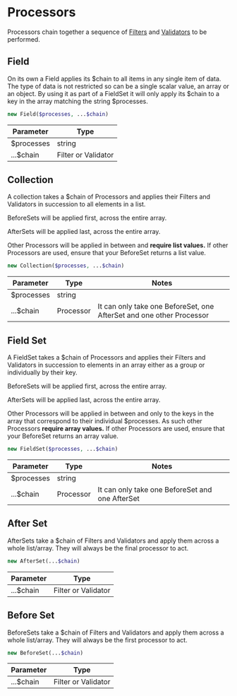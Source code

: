 # Processors

Processors chain together a sequence of [Filters](filters.md) and [Validators](validators.md) to be performed.

## Field

On its own a Field applies its $chain to all items in any single item of data.
The type of data is not restricted so can be a single scalar value, an array or an object.
By using it as part of a FieldSet it will only apply its $chain to a key in the array
matching the string $processes.

```php
new Field($processes, ...$chain)
```

| Parameter  | Type                |
|------------|---------------------|
| $processes | string              |
| ...$chain  | Filter or Validator |

## Collection

A collection takes a $chain of Processors and applies their Filters and Validators in succession
to all elements in a list.

BeforeSets will be applied first, across the entire array.

AfterSets will be applied last, across the entire array.

Other Processors will be applied in between and **require list values.** If other Processors are used,
ensure that your BeforeSet returns a list value.

```php
new Collection($processes, ...$chain)
```

| Parameter  | Type      | Notes                                                                |
|------------|-----------|----------------------------------------------------------------------|
| $processes | string    |                                                                      |
| ...$chain  | Processor | It can only take one BeforeSet, one AfterSet and one other Processor |

## Field Set

A FieldSet takes a $chain of Processors and applies their Filters and Validators in succession
to elements in an array either as a group or individually by their key.

BeforeSets will be applied first, across the entire array.

AfterSets will be applied last, across the entire array.

Other Processors will be applied in between and only to the keys in the array that correspond to
their individual $processes. As such other Processors **require array values.** If other Processors
are used, ensure that your BeforeSet returns an array value.

```php
new FieldSet($processes, ...$chain)
```

| Parameter  | Type      | Notes                                           |
|------------|-----------|-------------------------------------------------|
| $processes | string    |                                                 |
| ...$chain  | Processor | It can only take one BeforeSet and one AfterSet |

## After Set

AfterSets take a $chain of Filters and Validators and apply them across a whole list/array.
They will always be the final processor to act.

```php
new AfterSet(...$chain)
```

| Parameter  | Type                |
|------------|---------------------|
| ...$chain  | Filter or Validator |

## Before Set

BeforeSets take a $chain of Filters and Validators and apply them across a whole list/array.
They will always be the first processor to act.

```php
new BeforeSet(...$chain)
```

| Parameter  | Type                |
|------------|---------------------|
| ...$chain  | Filter or Validator |
